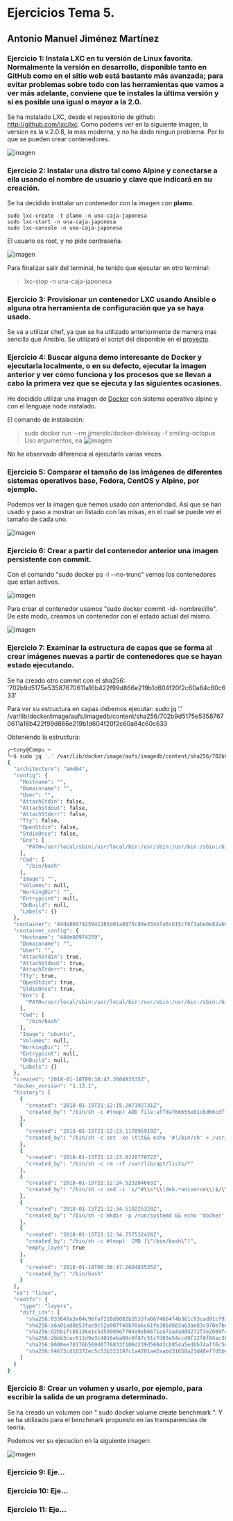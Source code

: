 # Ejercicios Tema 5.
## Antonio Manuel Jiménez Martínez
### **Ejercicio 1:** Instala LXC en tu versión de Linux favorita. Normalmente la versión en desarrollo, disponible tanto en GitHub como en el sitio web está bastante más avanzada; para evitar problemas sobre todo con las herramientas que vamos a ver más adelante, conviene que te instales la última versión y si es posible una igual o mayor a la 2.0.

Se ha instalado LXC, desde el repositorio de github: http://github.com/lxc/lxc.
Como podems ver en la siguiente imagen, la version es la v.2.0.8, la mas moderna, y no ha dado ningun problema. Por lo que se pueden crear contenedores.

![imagen](https://user-images.githubusercontent.com/6977775/35047352-f2093af0-fb99-11e7-9840-add16cb8ce72.png)

### **Ejercicio 2:** Instalar una distro tal como Alpine y conectarse a ella usando el nombre de usuario y clave que indicará en su creación.

Se ha decidido insttalar un contenedor con la imagen con __plamo__.

```bashls
sudo lxc-create -t plamo -n una-caja-japonesa
sudo lxc-start -n una-caja-japonesa 
sudo lxc-console -n una-caja-japonesa

```
El usuario es root, y no pide contraseña.

![imagen](https://user-images.githubusercontent.com/6977775/35053720-3344bbd2-fbab-11e7-8950-48d0257cf8ab.png)

Para finalizar salir del terminal, he tenido que ejecutar en otro terminal: 
> lxc-stop -n una-caja-japonesa


### **Ejercicio 3:** Provisionar un contenedor LXC usando Ansible o alguna otra herramienta de configuración que ya se haya usado.

Se va a utilizar chef, ya que se ha utilizado anteriormente de manera mas sencilla que Ansible. Se utilizará el script del disponible en el [proyecto](https://github.com/tonyESP/MII_CC_Proyecto/tree/master/provision/chef-solo/cookbooks).



### **Ejercicio 4:** Buscar alguna demo interesante de Docker y ejecutarla localmente, o en su defecto, ejecutar la imagen anterior y ver cómo funciona y los procesos que se llevan a cabo la primera vez que se ejecuta y las siguientes ocasiones.

He decidido utilizar una imagen de [Docker](https://hub.docker.com/r/jorge07/alpine-php/) con sistema operativo alpine y con el lenguaje node instalado.

El comando de instalación:
> sudo docker run --rm jjmerelo/docker-daleksay -f smiling-octopus Uso argumentos, ea
![imagen](https://user-images.githubusercontent.com/6977775/35063620-ec8d6974-fbc7-11e7-957b-60b42c9568e5.png)

No he observado diferencia al ejecutarlo varias veces.

### **Ejercicio 5:** Comparar el tamaño de las imágenes de diferentes sistemas operativos base, Fedora, CentOS y Alpine, por ejemplo.

Podemos ver la imagen que hemos usado con anterioridad. Asi que se han usado y paso a mostrar un listado con las misas, en el cual se puede ver el tamaño de cada uno.

![imagen](https://user-images.githubusercontent.com/6977775/35072433-dfce524e-fbe4-11e7-9789-73cf76abfb0a.png)

### **Ejercicio 6:** Crear a partir del contenedor anterior una imagen persistente con commit.

Con el comando "sudo docker ps -l --no-trunc" vemos los contenedores que estan activos.


![imagen](https://user-images.githubusercontent.com/6977775/35074098-8e362fe4-fbec-11e7-9c16-4a2d4539844d.png)

Para crear el contenedor usamos "sudo docker commit -id- nombrecillo". De este modo, creamos un contenedor con el estado actual del mismo.

![imagen](https://user-images.githubusercontent.com/6977775/35074502-86fec9c8-fbee-11e7-8f10-4b3a3b2dd745.png)

### **Ejercicio 7:** Examinar la estructura de capas que se forma al crear imágenes nuevas a partir de contenedores que se hayan estado ejecutando.

Se ha creado otro commit con el sha256: '702b9d5175e53587670611a16b422f99d866e219b1d604f20f2c60a84c60c633'

Para ver su estructura en capas debemos ejecutar:
sudo jq '.' /var/lib/docker/image/aufs/imagedb/content/sha256/702b9d5175e53587670611a16b422f99d866e219b1d604f20f2c60a84c60c633

Obteniendo la estructura:

```bash
╭─tony@Compu ~
╰─$ sudo jq '.' /var/lib/docker/image/aufs/imagedb/content/sha256/702b9d5175e53587670611a16b422f99d866e219b1d604f20f2c60a84c60c633
{
  "architecture": "amd64",
  "config": {
    "Hostname": "",
    "Domainname": "",
    "User": "",
    "AttachStdin": false,
    "AttachStdout": false,
    "AttachStderr": false,
    "Tty": false,
    "OpenStdin": false,
    "StdinOnce": false,
    "Env": [
      "PATH=/usr/local/sbin:/usr/local/bin:/usr/sbin:/usr/bin:/sbin:/bin"
    ],
    "Cmd": [
      "/bin/bash"
    ],
    "Image": "",
    "Volumes": null,
    "WorkingDir": "",
    "Entrypoint": null,
    "OnBuild": null,
    "Labels": {}
  },
  "container": "44de8097425941385d01a8975c89e334bfa6cb15cf6f3abe0e82ab0341b46c62",
  "container_config": {
    "Hostname": "44de80974259",
    "Domainname": "",
    "User": "",
    "AttachStdin": true,
    "AttachStdout": true,
    "AttachStderr": true,
    "Tty": true,
    "OpenStdin": true,
    "StdinOnce": true,
    "Env": [
      "PATH=/usr/local/sbin:/usr/local/bin:/usr/sbin:/usr/bin:/sbin:/bin"
    ],
    "Cmd": [
      "/bin/bash"
    ],
    "Image": "ubuntu",
    "Volumes": null,
    "WorkingDir": "",
    "Entrypoint": null,
    "OnBuild": null,
    "Labels": {}
  },
  "created": "2018-01-18T00:38:47.260483535Z",
  "docker_version": "1.13.1",
  "history": [
    {
      "created": "2018-01-15T21:12:15.207192731Z",
      "created_by": "/bin/sh -c #(nop) ADD file:affda766655e01cbd66cdf7485f581f22be61d93abadcc9fd22ed34c78069e18 in / "
    },
    {
      "created": "2018-01-15T21:12:23.117095919Z",
      "created_by": "/bin/sh -c set -xe \t\t&& echo '#!/bin/sh' > /usr/sbin/policy-rc.d \t&& echo 'exit 101' >> /usr/sbin/policy-rc.d \t&& chmod +x /usr/sbin/policy-rc.d \t\t&& dpkg-divert --local --rename --add /sbin/initctl \t&& cp -a /usr/sbin/policy-rc.d /sbin/initctl \t&& sed -i 's/^exit.*/exit 0/' /sbin/initctl \t\t&& echo 'force-unsafe-io' > /etc/dpkg/dpkg.cfg.d/docker-apt-speedup \t\t&& echo 'DPkg::Post-Invoke { \"rm -f /var/cache/apt/archives/*.deb /var/cache/apt/archives/partial/*.deb /var/cache/apt/*.bin || true\"; };' > /etc/apt/apt.conf.d/docker-clean \t&& echo 'APT::Update::Post-Invoke { \"rm -f /var/cache/apt/archives/*.deb /var/cache/apt/archives/partial/*.deb /var/cache/apt/*.bin || true\"; };' >> /etc/apt/apt.conf.d/docker-clean \t&& echo 'Dir::Cache::pkgcache \"\"; Dir::Cache::srcpkgcache \"\";' >> /etc/apt/apt.conf.d/docker-clean \t\t&& echo 'Acquire::Languages \"none\";' > /etc/apt/apt.conf.d/docker-no-languages \t\t&& echo 'Acquire::GzipIndexes \"true\"; Acquire::CompressionTypes::Order:: \"gz\";' > /etc/apt/apt.conf.d/docker-gzip-indexes \t\t&& echo 'Apt::AutoRemove::SuggestsImportant \"false\";' > /etc/apt/apt.conf.d/docker-autoremove-suggests"
    },
    {
      "created": "2018-01-15T21:12:23.822877072Z",
      "created_by": "/bin/sh -c rm -rf /var/lib/apt/lists/*"
    },
    {
      "created": "2018-01-15T21:12:24.523204663Z",
      "created_by": "/bin/sh -c sed -i 's/^#\\s*\\(deb.*universe\\)$/\\1/g' /etc/apt/sources.list"
    },
    {
      "created": "2018-01-15T21:12:34.510225328Z",
      "created_by": "/bin/sh -c mkdir -p /run/systemd && echo 'docker' > /run/systemd/container"
    },
    {
      "created": "2018-01-15T21:12:34.757532428Z",
      "created_by": "/bin/sh -c #(nop)  CMD [\"/bin/bash\"]",
      "empty_layer": true
    },
    {
      "created": "2018-01-18T00:38:47.260483535Z",
      "created_by": "/bin/bash"
    }
  ],
  "os": "linux",
  "rootfs": {
    "type": "layers",
    "diff_ids": [
      "sha256:833649a3e04c96faf218d8082b3533fa0674664f4b361c93cad91cf97222b733",
      "sha256:a6a01ad8b53fac9c52a907f40b70a6c61fe305db83a63ae83c970e7be1029d86",
      "sha256:d2bb1fc88136e1c5d59909e7704a9eb6671ea7aa4a0d4272f3e2689fc31a6bd1",
      "sha256:2bbb3cec611d9e3c4016eba00c9f87c51c7d03e54ccd9f12f8f04ac369f5243d",
      "sha256:8600ee70176b569d0776833f106d239d56043cb854a5edbb74aff6c5e8d4782d",
      "sha256:94673cd10372ec5c53b323197c1a4201ae2aabd31658a21d48ef7d5bec421d0d"
    ]
  }
}

```


### **Ejercicio 8:** Crear un volumen y usarlo, por ejemplo, para escribir la salida de un programa determinado.

Se ha creado un volumen con " sudo docker volume create benchmark ". Y se ha utilizado para el benchmark propuesto en las transparencias de teoria.

Podemos ver su ejecucion en la siguiente imagen:

![imagen](https://user-images.githubusercontent.com/6977775/35075889-dd4536e4-fbf5-11e7-9cba-bde8ce1c015f.png)


### **Ejercicio 9:** Eje...
### **Ejercicio 10:** Eje...
### **Ejercicio 11:** Eje...

